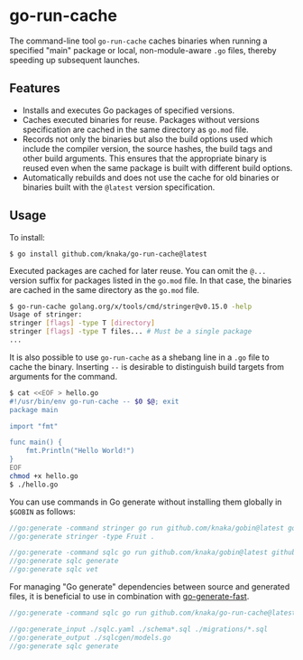 # go-run-cache

The command-line tool `go-run-cache` caches binaries when running a specified "main" package or local, non-module-aware `.go` files, thereby speeding up subsequent launches.

## Features

- Installs and executes Go packages of specified versions.
- Caches executed binaries for reuse. Packages without versions specification are cached in the same directory as `go.mod` file.
- Records not only the binaries but also the build options used which include the compiler version, the source hashes, the build tags and other build arguments. This ensures that the appropriate binary is reused even when the same package is built with different build options.
- Automatically rebuilds and does not use the cache for old binaries or binaries built with the `@latest` version specification.

## Usage

To install:

```
$ go install github.com/knaka/go-run-cache@latest
```

Executed packages are cached for later reuse. You can omit the `@...` version suffix for packages listed in the `go.mod` file. In that case, the binaries are cached in the same directory as the `go.mod` file.

```bash
$ go-run-cache golang.org/x/tools/cmd/stringer@v0.15.0 -help
Usage of stringer:
stringer [flags] -type T [directory]
stringer [flags] -type T files... # Must be a single package
...
```

It is also possible to use `go-run-cache` as a shebang line in a `.go` file to cache the binary. Inserting `--` is desirable to distinguish build targets from arguments for the command.

```bash
$ cat <<EOF > hello.go
#!/usr/bin/env go-run-cache -- $0 $@; exit
package main

import "fmt"

func main() {
    fmt.Println("Hello World!")
}
EOF
chmod +x hello.go
$ ./hello.go
```

You can use commands in Go generate without installing them globally in `$GOBIN` as follows:

```go
//go:generate -command stringer go run github.com/knaka/gobin@latest golang.org/x/tools/cmd/stringer@v0.15.0
//go:generate stringer -type Fruit .

//go:generate -command sqlc go run github.com/knaka/gobin@latest github.com/sqlc-dev/sqlc/cmd/sqlc@v1.22.0
//go:generate sqlc generate
//go:generate sqlc vet
```

For managing "Go generate" dependencies between source and generated files, it is beneficial to use in combination with [go-generate-fast](https://github.com/oNaiPs/go-generate-fast).

```go
//go:generate -command sqlc go run github.com/knaka/go-run-cache@latest github.com/sqlc-dev/sqlc/cmd/sqlc@v1.22.0

//go:generate_input ./sqlc.yaml ./schema*.sql ./migrations/*.sql
//go:generate_output ./sqlcgen/models.go
//go:generate sqlc generate
```
